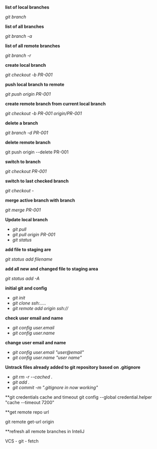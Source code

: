 **list of local branches**

_git branch_

**list of all branches**

_git branch -a_

**list of all remote branches**

_git branch -r_

**create local branch**

_git checkout -b PR-001_

**push local branch to remote**

_git push origin PR-001_

**create remote branch from current local branch**

_git checkout -b PR-001 origin/PR-001_

**delete a branch**

_git branch -d PR-001_

**delete remote branch**

git push origin --delete PR-001

**switch to branch**

_git checkout PR-001_

**switch to last checked branch**

_git checkout -_

**merge active branch with branch**

_git merge PR-001_

**Update local branch**
- _git pull_
- _git pull origin PR-001_
- _git status_

**add file to staging are**

_git status add filename_

**add all new and changed file to staging area**

_git status add -A_

**initial git and config**

- _git init_
- _git clone ssh:....._
- _git remote add origin ssh://_


**check user email and name**

- _git config user.email_
- _git config user.name_

**change user email and name**
- _git config user.email "user@email"_
- _git config user.name "user name"_

**Untrack files already added to git repository based on .gitignore**
- _git rm -r --cached ._
- _git add ._
- _git commit -m ".gitignore in now working"_

**git credentials cache and timeout
git config --global credential.helper "cache --timeout 7200"

**get remote repo url 

git remote get-url origin

**refresh all remote branches in InteliJ

VCS - git - fetch